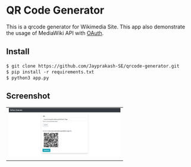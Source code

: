 # QR Code Generator
This is a qrcode generator for Wikimedia Site. This app also demonstrate the usage of MediaWiki API with [OAuth](https://www.mediawiki.org/wiki/Help:OAuth).

Install
-------

```
$ git clone https://github.com/Jayprakash-SE/qrcode-generator.git
$ pip install -r requirements.txt
$ python3 app.py
```

Screenshot
----------

<table><tr><td>
<img src="screenshot.png" width="300" style="border 5px solid black">
</td></tr></table>